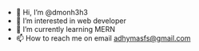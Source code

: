 - 👋 Hi, I’m @dmonh3h3
- 👀 I’m interested in web developer
- 🌱 I’m currently learning MERN
- 📫 How to reach me on email adhymasfs@gmail.com

<!---
dmonh3h3/dmonh3h3 is a ✨ special ✨ repository because its `README.md` (this file) appears on your GitHub profile.
You can click the Preview link to take a look at your changes.
--->
